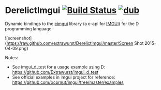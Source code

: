 # DerelictImgui [![Build Status](https://travis-ci.org/Extrawurst/DerelictImgui.svg)](https://travis-ci.org/Extrawurst/DerelictImgui) [![dub](https://img.shields.io/badge/dub-code.dlang.org-blue.svg)](http://code.dlang.org/packages/derelict-imgui)

Dynamic bindings to the [cimgui](https://github.com/Extrawurst/cimgui) library (a c-api for [IMGUI](https://github.com/ocornut/imgui)) for the D programming language

![screenshot](https://raw.github.com/extrawurst/DerelictImgui/master/Screen Shot 2015-04-09.png)

Notes: 
* See imgui_d_test for a usage example using D: https://github.com/Extrawurst/imgui_d_test
* See official examples in imgui project for reference: https://github.com/ocornut/imgui/tree/master/examples

